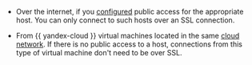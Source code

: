 * Over the internet, if you [configured](../../../managed-clickhouse/operations/hosts.md#update) public access for the appropriate host. You can only connect to such hosts over an SSL connection.


* From {{ yandex-cloud }} virtual machines located in the same [cloud network](../../../vpc/concepts/network.md). If there is no public access to a host, connections from this type of virtual machine don't need to be over SSL.

